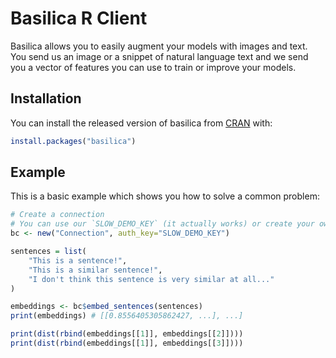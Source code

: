 # Basilica R Client

Basilica allows you to easily augment your models with images and text. You send
us an image or a snippet of natural language text and we send you a vector of
features you can use to train or improve your models.

## Installation

You can install the released version of basilica from [CRAN](https://CRAN.R-project.org) with:

``` r
install.packages("basilica")
```

## Example

This is a basic example which shows you how to solve a common problem:

``` r
# Create a connection
# You can use our `SLOW_DEMO_KEY` (it actually works) or create your own at basilica.ai
bc <- new("Connection", auth_key="SLOW_DEMO_KEY")

sentences = list(
    "This is a sentence!",
    "This is a similar sentence!",
    "I don't think this sentence is very similar at all..."
)

embeddings <- bc$embed_sentences(sentences)
print(embeddings) # [[0.8556405305862427, ...], ...]

print(dist(rbind(embeddings[[1]], embeddings[[2]])))
print(dist(rbind(embeddings[[1]], embeddings[[3]])))
```

